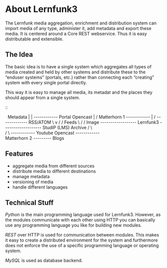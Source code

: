 About Lernfunk3
===============

The Lernfunk media aggregation, enrichment and distribution system can import
media of any type, administer it, add metadata and export these media. It is
centered around a Core REST webservice. Thus it is easy distributable and
extensible.

The Idea
--------

The basic idea is to have a single system which aggregates all types of media
created and held by other systems and distribute these to the “enduser systems”
(portals, etc.) rather than connecting each “creating” system with every single
portal directly.

This way it is easy to manage all media, its metadat and the places they should
appear from a single system.

::

                             Metadata
                                 |
                                 |     ------------ Portal
       Opencast                  |    /
     Matterhorn 1 ------------   |   /  ------------- RSS/ATOM 
                              \  v  /  /               Feeds
                               \   /  /
    Image  ------------------ Lernfunk3 ------------------- StudIP (LMS)
   Archive                     /   \  \
                              /     \  ------------ Youtube
       Opencast   ------------       \
     Matterhorn 2                     --------- Blogs

Features
--------

- aggregate media from different sources
- distribute media to different destinations
- manage metadata
- versioning of media
- handle different languages

Technical Stuff
---------------

*Python* is the main programming language used for Lernfunk3. However, as the
modules communicate with each other using HTTP you can basically use any
programming language you like for building new modules.

*REST* over HTTP is used for communication between modules. This makes it easy
to create a distributed environment for the system and furthermore does not
enforce the use of a specific programming language or operating system.

*MySQL* is used as database backend.
